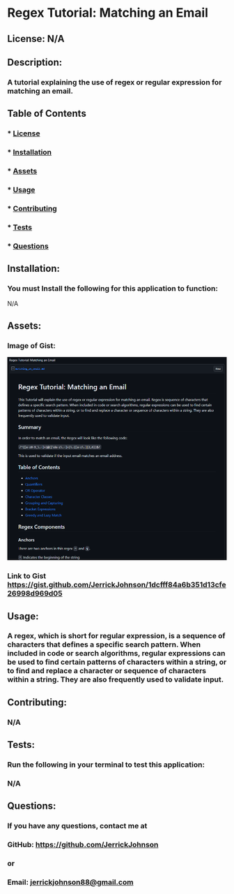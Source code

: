 # Regex Tutorial: Matching an Email

  ## License: N/A
  

  ## Description:
  ### A tutorial explaining the use of regex or regular expression for matching an email. 

  ## Table of Contents
  ### * [License](#license)
  ### * [Installation](#installation)
  ### * [Assets](#assets)
  ### * [Usage](#usage)
  ### * [Contributing](#contributing)
  ### * [Tests](#tests)
  ### * [Questions](#questions)

  ## Installation:
  ### You must Install the following for this application to function:
    
  N/A
  ## Assets:

  ### Image of Gist: 

  ![Screenshot of Gist](./images/RegexImage.PNG) 

  ### Link to Gist https://gist.github.com/JerrickJohnson/1dcfff84a6b351d13cfe26998d969d05 

  ## Usage:
  ### A regex, which is short for regular expression, is a sequence of characters that defines a specific search pattern. When included in code or search algorithms, regular expressions can be used to find certain patterns of characters within a string, or to find and replace a character or sequence of characters within a string. They are also frequently used to validate input.

  ## Contributing:
  ### N/A

  ## Tests:
  ### Run the following in your terminal to test this application:
  ### N/A

  ## Questions:
  ### If you have any questions, contact me at
  ### GitHub: https://github.com/JerrickJohnson
  ### or
  ### Email: jerrickjohnson88@gmail.com
